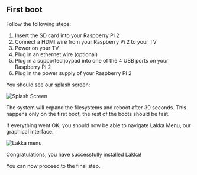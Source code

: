 ## First boot

Follow the following steps:

1.  Insert the SD card into your Raspberry Pi 2
2.  Connect a HDMI wire from your Raspberry Pi 2 to your TV
3.  Power on your TV
4.  Plug in an ethernet wire (optional)
5.  Plug in a supported joypad into one of the 4 USB ports on your Raspberry Pi 2
6.  Plug in the power supply of your Raspberry Pi 2

You should see our splash screen:

![Splash Screen](/images/splash.png)

The system will expand the filesystems and reboot after 30 seconds. This happens only on the first boot, the rest of the boots should be fast.

If everything went OK, you should now be able to navigate Lakka Menu, our graphical interface:

![Lakka menu](/images/lakkamenu.png)

Congratulations, you have successfully installed Lakka!

You can now proceed to the final step.
